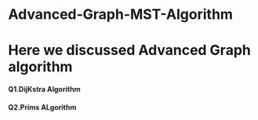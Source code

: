 # Advanced-Graph-MST-Algorithm

<h1>Here we discussed Advanced Graph algorithm</h1>



<h4>Q1.DijKstra Algorithm</h4>
<h4>Q2.Prims ALgorithm<h4/>
